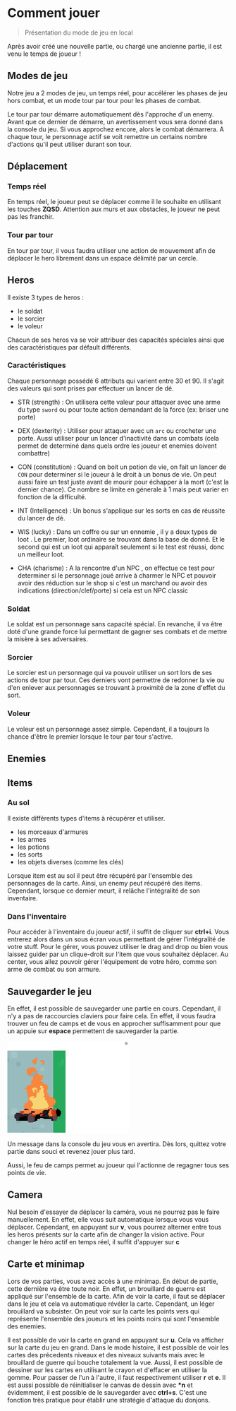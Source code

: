 # Comment jouer

> Présentation du mode de jeu en local

Après avoir créé une nouvelle partie, ou chargé une ancienne partie, il est venu le temps de joueur !

## Modes de jeu

Notre jeu a 2 modes de jeu, un temps réel, pour accélérer les phases de jeu hors combat, et un mode tour par tour pour les phases de combat.

Le tour par tour démarre automatiquement dès l'approche d'un enemy. Avant que ce dernier de démarre, un avertissement vous sera donné dans la console du jeu. Si vous approchez encore, alors le combat démarrera. A chaque tour, le personnage actif se voit remettre un certains nombre d'actions qu'il peut utiliser durant son tour.

## Déplacement

### Temps réel

En temps réel, le joueur peut se déplacer comme il le souhaite en utilisant les touches **ZQSD**. Attention aux murs et aux obstacles, le joueur ne peut pas les franchir.

### Tour par tour

En tour par tour, il vous faudra utiliser une action de mouvement afin de déplacer le hero librement dans un espace délimité par un cercle.

## Heros

Il existe 3 types de heros :

- le soldat
- le sorcier
- le voleur

Chacun de ses heros va se voir attribuer des capacités spéciales ainsi que des caractéristiques par défault différents.

### Caractéristiques

Chaque personnage possédé 6 attributs qui varient entre 30 et 90. Il s'agit des valeurs qui sont prises par effectuer un lancer de dé.

- STR (strength) : On utilisera cette valeur pour attaquer avec une arme du type `sword` ou pour toute action demandant de la force (ex: briser une porte)

- DEX (dexterity) : Utiliser pour attaquer avec un `arc` ou crocheter une porte.
  Aussi utiliser pour un lancer d'inactivité dans un combats (cela permet de determiné dans quels ordre les joueur et enemies doivent combattre)

- CON (constitution) : Quand on boit un potion de vie, on fait un lancer de `CON` pour determiner si le joueur à le droit à un bonus de vie. On peut aussi faire un test juste avant de mourir pour échapper à la mort (c'est la dernier chance). Ce nombre se limite en génerale à 1 mais peut varier en fonction de la difficulté.

- INT (Intelligence) : Un bonus s'applique sur les sorts en cas de réussite du lancer de dé.

- WIS (lucky) : Dans un coffre ou sur un ennemie , il y a deux types de loot . Le premier, loot ordinaire se trouvant dans la base de donné. Et le second qui est un loot qui apparaît seulement si le test est réussi, donc un meilleur loot.

- CHA (charisme) : A la rencontre d'un NPC , on effectue ce test pour determiner si le personnage joué arrive à charmer le NPC et pouvoir avoir des réduction sur le shop si c'est un marchand ou avoir des indications (direction/clef/porte) si cela est un NPC classic

### Soldat

Le soldat est un personnage sans capacité spécial. En revanche, il va être doté d'une grande force lui permettant de gagner ses combats et de mettre la misère à ses adversaires.

### Sorcier

Le sorcier est un personnage qui va pouvoir utiliser un sort lors de ses actions de tour par tour. Ces derniers vont permettre de redonner la vie ou d'en enlever aux personnages se trouvant à proximité de la zone d'effet du sort.

### Voleur

Le voleur est un personnage assez simple. Cependant, il a toujours la chance d'être le premier lorsque le tour par tour s'active.

## Enemies

## Items

### Au sol

Il existe différents types d'items à récupérer et utiliser.

- les morceaux d'armures
- les armes
- les potions
- les sorts
- les objets diverses (comme les clés)

Lorsque item est au sol il peut être récupéré par l'ensemble des personnages de la carte. Ainsi, un enemy peut récupéré des items. Cependant, lorsque ce dernier meurt, il relâche l'intégralité de son inventaire.

### Dans l'inventaire

Pour accéder à l'inventaire du joueur actif, il suffit de cliquer sur **ctrl+i**. Vous entrerez alors dans un sous écran vous permettant de gérer l'intégralité de votre stuff. Pour le gérer, vous pouvez utiliser le drag and drop ou bien vous laissez guider par un clique-droit sur l'item que vous souhaitez déplacer. Au center, vous allez pouvoir gérer l'équipement de votre héro, comme son arme de combat ou son armure.

## Sauvegarder le jeu

En effet, il est possible de sauvegarder une partie en cours. Cependant, il n'y a pas de raccourcies claviers pour faire cela. En effet, il vous faudra trouver un feu de camps et de vous en approcher suffisamment pour que un appuie sur **espace** permettent de sauvegarder la partie.

![un feu de camps](/camp-fire.jpg)

Un message dans la console du jeu vous en avertira. Dès lors, quittez votre partie dans souci et revenez jouer plus tard.

Aussi, le feu de camps permet au joueur qui l'actionne de regagner tous ses points de vie.

## Camera

Nul besoin d'essayer de déplacer la caméra, vous ne pourrez pas le faire manuellement. En effet, elle vous suit automatique lorsque vous vous déplacer. Cependant, en appuyant sur **v**, vous pourrez alterner entre tous les heros présents sur la carte afin de changer la vision active. Pour changer le héro actif en temps réel, il suffit d'appuyer sur **c**

## Carte et minimap

Lors de vos parties, vous avez accès à une minimap. En début de partie, cette dernière va être toute noir. En effet, un brouillard de guerre est appliqué sur l'ensemble de la carte. Afin de voir la carte, il faut se déplacer dans le jeu et cela va automatique révéler la carte. Cependant, un léger brouillard va subsister. On peut voir sur la carte les points vers qui représente l'ensemble des joueurs et les points noirs qui sont l'ensemble des enemies.

Il est possible de voir la carte en grand en appuyant sur **u**. Cela va afficher sur la carte du jeu en grand. Dans le mode histoire, il est possible de voir les cartes des précedents niveaux et des niveaux suivants mais avec le brouillard de guerre qui bouche totalement la vue. Aussi, il est possible de dessiner sur les cartes en utilisant le crayon et d'effacer en utiliser la gomme. Pour passer de l'un à l'autre, il faut respectivement utiliser **r** et **e**. Il est aussi possible de réinitialiser le canvas de dessin avec **\*n** et évidemment, il est possible de le sauvegarder avec **ctrl+s**. C'est une fonction très pratique pour établir une stratégie d'attaque du donjons.
